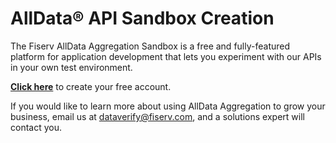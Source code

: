 # AllData® API Sandbox Creation
 
The Fiserv AllData Aggregation Sandbox is a free and fully-featured platform for application development that lets you experiment with our APIs in your own test environment.

**[Click here](https://sandboxautomation-ui-dev.apps.fog.onefiserv.net/)** to create your free account.

If you would like to learn more about using AllData Aggregation to grow your business, email us at [dataverify@fiserv.com](mailto:dataverify@fiserv.com), and a solutions expert will contact you.
